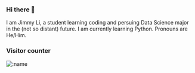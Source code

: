### Hi there 👋

I am Jimmy Li, a student learning coding and persuing Data Science major in the (not so distant) future.
I am currently learning Python.
Pronouns are He/Him.

### Visitor counter

![:name](https://count.getloli.com/get/@:wokipokei)
